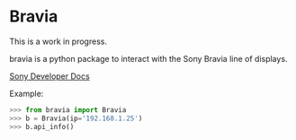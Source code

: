 # Bravia

This is a work in progress.

bravia is a python package to interact with the
Sony Bravia line of displays. 


[Sony Developer Docs](https://pro-bravia.sony.net/develop/integrate/ip-control/index.html>)

Example:

```python
>>> from bravia import Bravia
>>> b = Bravia(ip='192.168.1.25')
>>> b.api_info()
```
